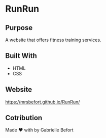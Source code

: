 # RunRun

## Purpose
A website that offers fitness training services. 

## Built With
* HTML
* CSS

## Website
https://mrsbefort.github.io/RunRun/

## Cotribution
Made :heart: with by Gabrielle Befort
